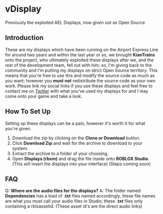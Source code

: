 # vDisplay
Previously the exploited AEL Displays, now given out as Open Source

## Introduction
These are my displays which have been running on the Airport Express Line for around two years and within the last year or so, we brought **KianTrains** onto the project, who ultimately exploited these displays after we, and the rest of the development team, fell out with him; so, I'm giving back to the community and I'm putting my displays on strict Open Source territory. This means that you're free to use this and modify the source code as much as you want; however you **must not** redistribute the source code as your own work. Please link my social links if you use these displays and feel free to contact me on [Twitter](https://twitter.com/xSklzxDark) with what you've used my displays for and I may come onto your game and take a look.

## How To Set Up
Setting up these displays can be a pain, however it's worth it for what you're given.

1. Download the zip by clicking on the **Clone or Download** button.
2. Click **Download Zip** and wait for the archive to download to your system.
3. Extract the archive to a folder of your choosing.
4. Open **Displays (rbxm)** and drag the file inside onto **ROBLOX Studio**. (This will insert the displays into your interface)
(Steps coming soon)

## FAQ

Q: **Where are the audio files for the displays?**
A: The folder named **Dependencies** has a load of **.txt** files named accordingly, these file names are what you must call your audio files in Studio; these **.txt** files only containing a rblxassetid. (These asset id's are the direct audio links)